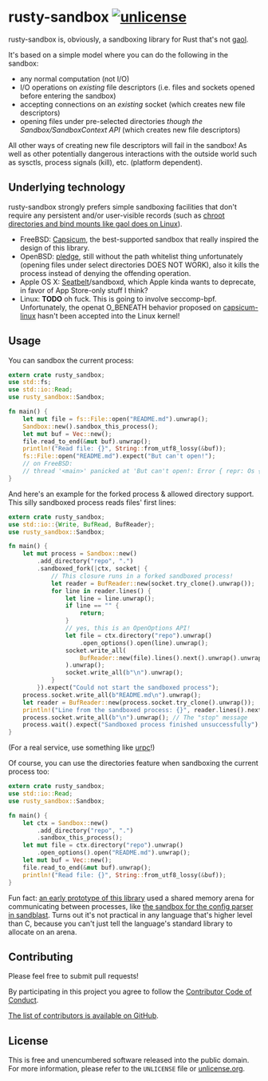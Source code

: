 # rusty-sandbox [![unlicense](https://img.shields.io/badge/un-license-green.svg?style=flat)](http://unlicense.org)

rusty-sandbox is, obviously, a sandboxing library for Rust that's not [gaol].

It's based on a simple model where you can do the following in the sandbox:

- any normal computation (not I/O)
- I/O operations on *existing* file descriptors (i.e. files and sockets opened before entering the sandbox)
- accepting connections on an *existing* socket (which creates new file descriptors)
- opening files under pre-selected directories *though the Sandbox/SandboxContext API* (which creates new file descriptors)

All other ways of creating new file descriptors will fail in the sandbox!
As well as other potentially dangerous interactions with the outside world such as sysctls, process signals (kill), etc. (platform dependent).

## Underlying technology

rusty-sandbox strongly prefers simple sandboxing facilities that don't require any persistent and/or user-visible records (such as [chroot directories and bind mounts like gaol does on Linux](https://github.com/servo/gaol/blob/9d3753d6f6fb4b4d0f3cb5a29287db44659984fd/platform/linux/namespace.rs)).

- FreeBSD: [Capsicum], the best-supported sandbox that really inspired the design of this library.
- OpenBSD: [pledge], still without the path whitelist thing unfortunately (opening files under select directories DOES NOT WORK), also it kills the process instead of denying the offending operation.
- Apple OS X: [Seatbelt]/sandboxd, which Apple kinda wants to deprecate, in favor of App Store-only stuff I think?
- Linux: **TODO** oh fuck. This is going to involve seccomp-bpf. Unfortunately, the openat O_BENEATH behavior proposed on [capsicum-linux](http://capsicum-linux.org) hasn't been accepted into the Linux kernel!

## Usage

You can sandbox the current process:

```rust
extern crate rusty_sandbox;
use std::fs;
use std::io::Read;
use rusty_sandbox::Sandbox;

fn main() {
    let mut file = fs::File::open("README.md").unwrap();
    Sandbox::new().sandbox_this_process();
    let mut buf = Vec::new();
    file.read_to_end(&mut buf).unwrap();
    println!("Read file: {}", String::from_utf8_lossy(&buf));
    fs::File::open("README.md").expect("But can't open!");
    // on FreeBSD:
    // thread '<main>' panicked at 'But can't open!: Error { repr: Os { code: 94, message: "Not permitted in capability mode" } }', src/libcore/result.rs:760
}
```

And here's an example for the forked process & allowed directory support.
This silly sandboxed process reads files' first lines:

```rust
extern crate rusty_sandbox;
use std::io::{Write, BufRead, BufReader};
use rusty_sandbox::Sandbox;

fn main() {
    let mut process = Sandbox::new()
        .add_directory("repo", ".")
        .sandboxed_fork(|ctx, socket| {
            // This closure runs in a forked sandboxed process!
            let reader = BufReader::new(socket.try_clone().unwrap());
            for line in reader.lines() {
                let line = line.unwrap();
                if line == "" {
                    return;
                }
                // yes, this is an OpenOptions API!
                let file = ctx.directory("repo").unwrap()
                    .open_options().open(line).unwrap();
                socket.write_all(
                    BufReader::new(file).lines().next().unwrap().unwrap().as_bytes()
                ).unwrap();
                socket.write_all(b"\n").unwrap();
            }
        }).expect("Could not start the sandboxed process");
    process.socket.write_all(b"README.md\n").unwrap();
    let reader = BufReader::new(process.socket.try_clone().unwrap());
    println!("Line from the sandboxed process: {}", reader.lines().next().unwrap().unwrap());
    process.socket.write_all(b"\n").unwrap(); // The "stop" message
    process.wait().expect("Sandboxed process finished unsuccessfully");
}
```

(For a real service, use something like [urpc](https://github.com/kmcallister/urpc)!)

Of course, you can use the directories feature when sandboxing the current process too:

```rust
extern crate rusty_sandbox;
use std::io::Read;
use rusty_sandbox::Sandbox;

fn main() {
    let ctx = Sandbox::new()
        .add_directory("repo", ".")
        .sandbox_this_process();
    let mut file = ctx.directory("repo").unwrap()
        .open_options().open("README.md").unwrap();
    let mut buf = Vec::new();
    file.read_to_end(&mut buf).unwrap();
    println!("Read file: {}", String::from_utf8_lossy(&buf));
}
```

Fun fact: [an early prototype of this library](https://gist.github.com/myfreeweb/9c13c245e9f4051236dd) used a shared memory arena for communicating between processes, like [the sandbox for the config parser in sandblast](https://github.com/myfreeweb/sandblast/blob/7dba442af2778ed7ee6a7b303ee709f015ea45fc/config.c#L181). Turns out it's not practical in any language that's higher level than C, because you can't just tell the language's standard library to allocate on an arena.

[gaol]: https://github.com/servo/gaol
[Capsicum]: https://www.cl.cam.ac.uk/research/security/capsicum/
[pledge]: http://www.openbsd.org/papers/hackfest2015-pledge/mgp00001.html
[Seatbelt]: https://www.chromium.org/developers/design-documents/sandbox/osx-sandboxing-design

## Contributing

Please feel free to submit pull requests!

By participating in this project you agree to follow the [Contributor Code of Conduct](http://contributor-covenant.org/version/1/4/).

[The list of contributors is available on GitHub](https://github.com/myfreeweb/rusty-sandbox/graphs/contributors).

## License

This is free and unencumbered software released into the public domain.  
For more information, please refer to the `UNLICENSE` file or [unlicense.org](http://unlicense.org).
